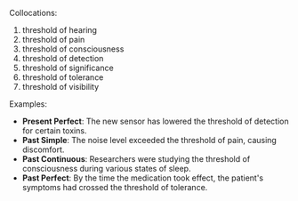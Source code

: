 Collocations:
1. threshold of hearing
2. threshold of pain
3. threshold of consciousness
4. threshold of detection
5. threshold of significance
6. threshold of tolerance
7. threshold of visibility

Examples:
- **Present Perfect**: The new sensor has lowered the threshold of detection for certain toxins.
- **Past Simple**: The noise level exceeded the threshold of pain, causing discomfort.
- **Past Continuous**: Researchers were studying the threshold of consciousness during various states of sleep.
- **Past Perfect**: By the time the medication took effect, the patient's symptoms had crossed the threshold of tolerance.